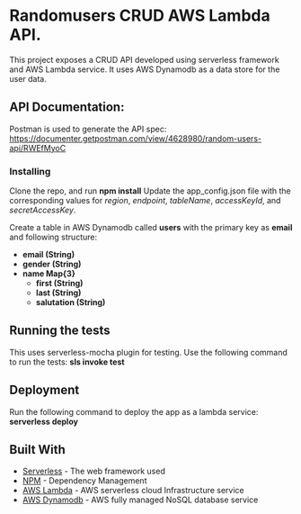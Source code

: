 # Randomusers CRUD AWS Lambda API.

This project exposes a CRUD API developed using serverless framework and AWS Lambda service. It uses AWS Dynamodb as a data store for the user data.

## API Documentation:
Postman is used to generate the API spec:
https://documenter.getpostman.com/view/4628980/random-users-api/RWEfMyoC

### Installing
Clone the repo, and run **npm install**
Update the app_config.json file with the corresponding values for *region*, *endpoint*, *tableName*, *accessKeyId*, and *secretAccessKey*.

Create a table in AWS Dynamodb called **users** with the primary key as **email** and following structure:
* **email (String)**
* **gender (String)**
* **name Map{3}**
    * **first (String)**
    * **last (String)**
    * **salutation (String)**


## Running the tests
This uses serverless-mocha plugin for testing. 
Use the following command to run the tests: **sls invoke test**

## Deployment
Run the following command to deploy the app as a lambda service:
**serverless deploy**

## Built With

* [Serverless](https://serverless.com/) - The web framework used
* [NPM](https://maven.apache.org/) - Dependency Management
* [AWS Lambda](https://console.aws.amazon.com/lambda) - AWS serverless cloud Infrastructure service
* [AWS Dynamodb](https://console.aws.amazon.com/dynamodb) - AWS fully managed NoSQL database service

